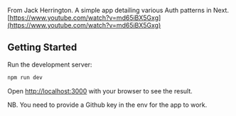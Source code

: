 From Jack Herrington.
A simple app detailing various Auth patterns in Next.
[https://www.youtube.com/watch?v=md65iBX5Gxg](https://www.youtube.com/watch?v=md65iBX5Gxg)

## Getting Started

Run the development server:

```bash
npm run dev
```

Open [http://localhost:3000](http://localhost:3000) with your browser to see the result.

NB. You need to provide a Github key in the env for the app to work.
